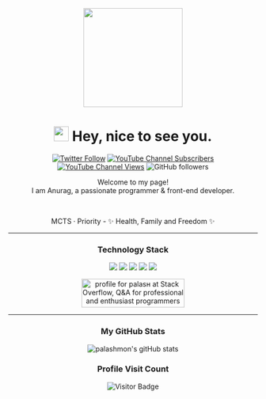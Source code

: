 <div align='center'>
  <img src="https://capsule-render.vercel.app/api?type=waving&height=200&text=Anurag %Rajan&fontAlign=75&fontAlignY=40&color=gradient" height="200"/>
  <h1><img src="https://emojis.slackmojis.com/emojis/images/1531849430/4246/blob-sunglasses.gif?1531849430" width="30"/> Hey, nice to see you.</h1>
  <p></p>
  
 
  [![Twitter Follow](https://img.shields.io/twitter/follow/anuragrajanp?style=social)](https://twitter.com/intent/follow?screen_name=anuragrajanp)
  [![YouTube Channel Subscribers](https://img.shields.io/youtube/channel/subscribers/UCnnhIfN-A4JPs2ogiN59MRA?style=social)](https://www.youtube.com/anuragrajanp?sub_confirmation=1)
  [![YouTube Channel Views](https://img.shields.io/youtube/channel/views/anuragrajanp?style=social)](https://www.youtube.com/anuragrajanp?sub_confirmation=1)
  ![GitHub followers](https://img.shields.io/github/followers/anuragrajanp?style=social)
 
  
  <p>Welcome to my page! </br> I am Anurag, a passionate programmer & front-end developer.</p>
  <br>
  <p>
  MCTS · Priority - ✨ Health, Family and Freedom ✨
  </p>
  
---

  ### Technology Stack
  <div align='center'>
    <span><img src="https://img.shields.io/badge/HTML5-E34F26?style=flat-square&logo=HTML5&logoColor=white"/><span>
    <img src="https://img.shields.io/badge/CSS3-1572B6?style=flat-square&logo=CSS3&logoColor=white"/>
    <img src="https://img.shields.io/badge/Sass-CC6699?style=flat-square&logo=Sass&logoColor=white"/>
    <img src="https://img.shields.io/badge/JavaScript-F7DF1E?style=flat-square&logo=JavaScript&logoColor=white"/>
    <img src="https://img.shields.io/badge/react-61DAFB?style=flat-square&logo=react&logoColor=white"/>
    <p></p>  
    <a href="https://stackoverflow.com/users/1823841/pala%d1%95%d0%bd"><img src="https://stackoverflow.com/users/flair/1823841.png" width="208" height="58" alt="profile for palaѕн at Stack Overflow, Q&amp;A for professional and enthusiast programmers" title="profile for palaѕн at Stack Overflow, Q&amp;A for professional and enthusiast programmers"></a>  
  </div>
  
---      
      
  ### My GitHub Stats
  ![palashmon's gitHub stats](https://github-readme-stats.vercel.app/api?username=anuragrajanp&show_icons=true&theme=radical)   
   
  ### Profile Visit Count   
  ![Visitor Badge](https://visitor-badge.laobi.icu/badge?page_id=anuragrajanp.anuragrajanp)
  <br> 
</div>  
<!--
**palashmon/palashmon** is a ✨ _special_ ✨ repository because its `README.md` (this file) appears on your GitHub profile.

Here are some ideas to get you started:

- 🔭 I’m currently working on ...
- 🌱 I’m currently learning ...
- 👯 I’m looking to collaborate on ...
- 🤔 I’m looking for help with ...
- 💬 Ask me about ...
- 📫 How to reach me: ...
- 😄 Pronouns: ...
- ⚡ Fun fact: ...
-->
